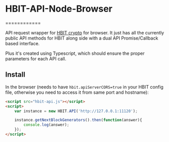 # HBIT-API-Node-Browser
============

API request wrapper for [HBIT crypto](https://hashbit.org/api.html) for browser.
It just has all the currently public API methods for HBIT along side with a dual API Promise/Callback based interface.

Plus it's created using Typescript, which should ensure the proper parameters for each API call.

## Install


In the browser (needs to have `hbit.apiServerCORS=true` in your HBIT config file, otherwise you need to access it from same port and hostname):

```html
<script src="hbit-api.js"></script>
<script>
    var instance = new HBIT.API('http://127.0.0.1:11120');

    instance.getNextBlockGenerators().then(function(answer){
        console.log(answer);
    });
</script>
```
